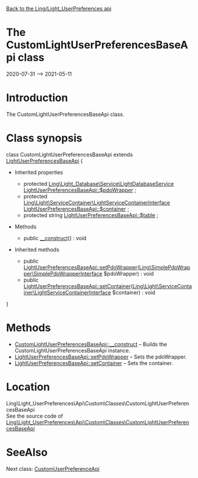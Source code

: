 [Back to the Ling/Light_UserPreferences api](https://github.com/lingtalfi/Light_UserPreferences/blob/master/doc/api/Ling/Light_UserPreferences.md)



The CustomLightUserPreferencesBaseApi class
================
2020-07-31 --> 2021-05-11






Introduction
============

The CustomLightUserPreferencesBaseApi class.



Class synopsis
==============


class <span class="pl-k">CustomLightUserPreferencesBaseApi</span> extends [LightUserPreferencesBaseApi](https://github.com/lingtalfi/Light_UserPreferences/blob/master/doc/api/Ling/Light_UserPreferences/Api/Generated/Classes/LightUserPreferencesBaseApi.md)  {

- Inherited properties
    - protected [Ling\Light_Database\Service\LightDatabaseService](https://github.com/lingtalfi/Light_Database/blob/master/doc/api/Ling/Light_Database/Service/LightDatabaseService.md) [LightUserPreferencesBaseApi::$pdoWrapper](#property-pdoWrapper) ;
    - protected [Ling\Light\ServiceContainer\LightServiceContainerInterface](https://github.com/lingtalfi/Light/blob/master/doc/api/Ling/Light/ServiceContainer/LightServiceContainerInterface.md) [LightUserPreferencesBaseApi::$container](#property-container) ;
    - protected string [LightUserPreferencesBaseApi::$table](#property-table) ;

- Methods
    - public [__construct](https://github.com/lingtalfi/Light_UserPreferences/blob/master/doc/api/Ling/Light_UserPreferences/Api/Custom/Classes/CustomLightUserPreferencesBaseApi/__construct.md)() : void

- Inherited methods
    - public [LightUserPreferencesBaseApi::setPdoWrapper](https://github.com/lingtalfi/Light_UserPreferences/blob/master/doc/api/Ling/Light_UserPreferences/Api/Generated/Classes/LightUserPreferencesBaseApi/setPdoWrapper.md)([Ling\SimplePdoWrapper\SimplePdoWrapperInterface](https://github.com/lingtalfi/SimplePdoWrapper/blob/master/doc/api/Ling/SimplePdoWrapper/SimplePdoWrapperInterface.md) $pdoWrapper) : void
    - public [LightUserPreferencesBaseApi::setContainer](https://github.com/lingtalfi/Light_UserPreferences/blob/master/doc/api/Ling/Light_UserPreferences/Api/Generated/Classes/LightUserPreferencesBaseApi/setContainer.md)([Ling\Light\ServiceContainer\LightServiceContainerInterface](https://github.com/lingtalfi/Light/blob/master/doc/api/Ling/Light/ServiceContainer/LightServiceContainerInterface.md) $container) : void

}






Methods
==============

- [CustomLightUserPreferencesBaseApi::__construct](https://github.com/lingtalfi/Light_UserPreferences/blob/master/doc/api/Ling/Light_UserPreferences/Api/Custom/Classes/CustomLightUserPreferencesBaseApi/__construct.md) &ndash; Builds the CustomLightUserPreferencesBaseApi instance.
- [LightUserPreferencesBaseApi::setPdoWrapper](https://github.com/lingtalfi/Light_UserPreferences/blob/master/doc/api/Ling/Light_UserPreferences/Api/Generated/Classes/LightUserPreferencesBaseApi/setPdoWrapper.md) &ndash; Sets the pdoWrapper.
- [LightUserPreferencesBaseApi::setContainer](https://github.com/lingtalfi/Light_UserPreferences/blob/master/doc/api/Ling/Light_UserPreferences/Api/Generated/Classes/LightUserPreferencesBaseApi/setContainer.md) &ndash; Sets the container.





Location
=============
Ling\Light_UserPreferences\Api\Custom\Classes\CustomLightUserPreferencesBaseApi<br>
See the source code of [Ling\Light_UserPreferences\Api\Custom\Classes\CustomLightUserPreferencesBaseApi](https://github.com/lingtalfi/Light_UserPreferences/blob/master/Api/Custom/Classes/CustomLightUserPreferencesBaseApi.php)



SeeAlso
==============
Next class: [CustomUserPreferenceApi](https://github.com/lingtalfi/Light_UserPreferences/blob/master/doc/api/Ling/Light_UserPreferences/Api/Custom/Classes/CustomUserPreferenceApi.md)<br>
